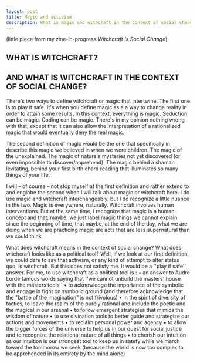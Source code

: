 ```yaml
---
layout: post
title: Magic and activism
description: What is magic and withcraft in the context of social changes and activism
---
```


(little piece from my zine-in-progress _Witchcraft Is Social Change_)

## WHAT IS WITCHCRAFT? 
## AND WHAT IS WITCHCRAFT IN THE CONTEXT OF SOCIAL CHANGE?

There's two ways to define witchcraft or magic that intertwine. The first one is to play it safe. It's when you define magic as a a way to change reality in order to attain some results. In this context, everything is magic. Seduction can be magic. Coding can be magic. There's in my opinion nothing wrong with that, except that it can also allow the interpretation of a rationalized magic that would eventually deny the real magic. 

The second definition of magic would be the one that specifically in describe this magic we believed in when we were children. The magic of the unexplained. The magic of nature's mysteries not yet discovered (or even impossible to discover/apprehend). The magic behind a shaman levitating, behind your first birth chard reading that illuminates so many things of your life.  

I will – of course – not stop myself at the first definition and rather extend to and englobe the second when I will talk about magic or witchcraft here. I do use magic and witchcraft interchangeably, but I do recognize a little nuance in the two. Magic is everywhere, naturally. Witchcraft involves human interventions. But at the same time, I recognize that magic is a human concept and that, maybe, we just label magic things we cannot explain since the beginning of time, that maybe, at the end of the day, what we are doing when we are practicing magic are acts that are less supernatural than we could think.

What does witchcraft means in the context of social change? What does witchcraft looks like as a political tool? Well, if we look at our first definition, we could dare to say that activism, or any kind of attempt to alter status quo, is witchcraft. But this does not satisfy me. It would be a ''play if safe'' answer. For me, to use witchcraft as a political tool is :
    • an answer to Audre Lorde famous words saying that ''we cannot unbuild the masters' house with the masters tools''
    • to acknowledge the importance of the symbolic and engage in fight on symbolic ground
      (and therefore acknowledge that the "battle of the imagination" is not frivolous) 
    • in the spirit of diversity of tactics, to leave the realm of the purely rational and include the poetic and the magical in our arsenal
    • to follow emergent strategies that mimics the wisdom of nature
    • to use divination tools to better guide and strategize our actions and movements
    • to reclaim personal power and agency 
    • to allow the bigger forces of the universe to help us in our quest for social justice and to recognize the relational nature of all things 
    • to cherish our intuition as our intuition is our strongest tool to keep us in satefy while we march toward the tommorow we seek (because the world is now too complex to be apprehended in its entirety by the mind alone)
       






